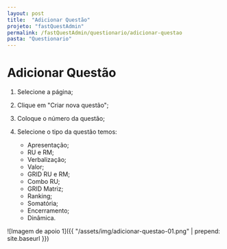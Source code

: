 ```yaml
---
layout: post
title:  "Adicionar Questão"
projeto: "fastQuestAdmin"
permalink: /fastQuestAdmin/questionario/adicionar-questao
pasta: "Questionario"
---
```

# Adicionar Questão

1. Selecione a página;

2. Clique em "Criar nova questão";

3. Coloque o número da questão;

4. Selecione o tipo da questão temos:
    - Apresentação;
    - RU e RM;
    - Verbalização;
    - Valor;
    - GRID RU e RM;
    - Combo RU;
    - GRID Matriz;
    - Ranking;
    - Somatória;
    - Encerramento;
    - Dinâmica.

![Imagem de apoio 1]({{ "/assets/img/adicionar-questao-01.png" | prepend: site.baseurl }})
